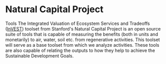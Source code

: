 # Natural Capital Project

Tools The Integrated Valuation of Ecosystem Services and Tradeoffs ([InVEST](https://naturalcapitalproject.stanford.edu/software/invest)) toolset from Stanford's Natural Capital Project is an open source suite of tools that is capable of measuring the benefits (both in units and monetarily) to air, water, soil etc. from regenerative activities. This toolset will serve as a base toolset from which we analyze activities. These tools are also capable of relating the outputs to how they help to achieve the Sustainable Development Goals.
